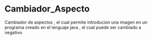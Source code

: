 Cambiador_Aspecto
=================

Cambiador de aspectos , el cual permite introducion una imagen en un programa creado en el lenguaje java , el cual puede ser cambiado a negativo
